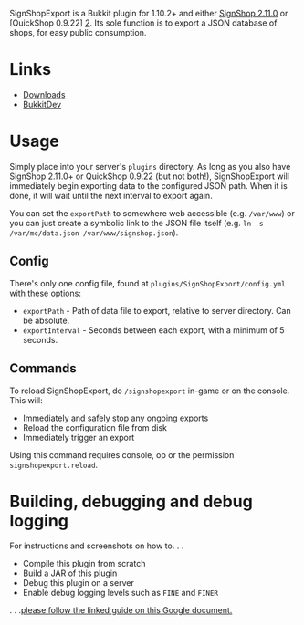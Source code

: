 SignShopExport is a Bukkit plugin for 1.10.2+ and either [SignShop 2.11.0][1] or [QuickShop 0.9.22]
[2]. Its sole function is to export a JSON database of shops, for easy public consumption.

# Links

* [Downloads](https://github.com/Gamealition/SignShopExport/releases)
* [BukkitDev](http://dev.bukkit.org/bukkit-plugins/signshopexport/)

# Usage

Simply place into your server's `plugins` directory. As long as you also have SignShop 2.11.0+
or QuickShop 0.9.22 (but not both!), SignShopExport will immediately begin exporting data to the
configured JSON path. When it is done, it will wait until the next interval to export again.

You can set the `exportPath` to somewhere web accessible (e.g. `/var/www`) or you can just create
a symbolic link to the JSON file itself (e.g. `ln -s /var/mc/data.json /var/www/signshop.json`).

## Config

There's only one config file, found at `plugins/SignShopExport/config.yml` with these options:

* `exportPath` - Path of data file to export, relative to server directory. Can be absolute.
* `exportInterval` - Seconds between each export, with a minimum of 5 seconds.

## Commands

To reload SignShopExport, do `/signshopexport` in-game or on the console. This will:

* Immediately and safely stop any ongoing exports
* Reload the configuration file from disk
* Immediately trigger an export

Using this command requires console, op or the permission `signshopexport.reload`.

# Building, debugging and debug logging

For instructions and screenshots on how to. . .

* Compile this plugin from scratch
* Build a JAR of this plugin
* Debug this plugin on a server
* Enable debug logging levels such as `FINE` and `FINER`

. . .[please follow the linked guide on this Google document.](https://docs.google.com/document/d/1TTDXG7IZ9M0D2-rzbILAWg1CKjynHK8fNGxbf3W4wBk/view)

[1]: http://dev.bukkit.org/bukkit-plugins/signshop/
[2]: https://dev.bukkit.org/bukkit-plugins/quickshop-notlikeme/
